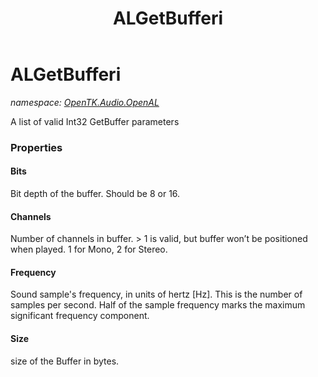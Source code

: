 ﻿---
title: ALGetBufferi
---

# ALGetBufferi
_namespace: [OpenTK.Audio.OpenAL](N-OpenTK.Audio.OpenAL.html)_

A list of valid Int32 GetBuffer parameters



### Properties

#### Bits
Bit depth of the buffer. Should be 8 or 16.
#### Channels
Number of channels in buffer. > 1 is valid, but buffer won’t be positioned when played. 1 for Mono, 2 for Stereo.
#### Frequency
Sound sample's frequency, in units of hertz [Hz]. This is the number of samples per second. Half of the sample frequency marks the maximum significant frequency component.
#### Size
size of the Buffer in bytes.


